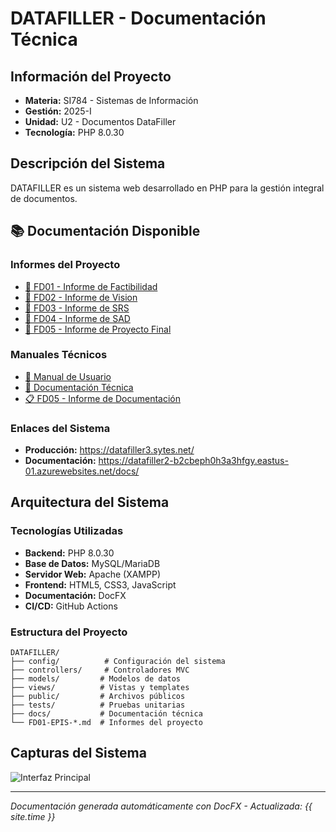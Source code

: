 # DATAFILLER - Documentación Técnica

## Información del Proyecto
- **Materia:** SI784 - Sistemas de Información  
- **Gestión:** 2025-I
- **Unidad:** U2 - Documentos DataFiller
- **Tecnología:** PHP 8.0.30

## Descripción del Sistema

DATAFILLER es un sistema web desarrollado en PHP para la gestión integral de documentos.

## 📚 Documentación Disponible

### Informes del Proyecto
- [📄 FD01 - Informe de Factibilidad](informes/fd01-informe-factibilidad.md)
- [📄 FD02 - Informe de Vision](informes/fd01-informe-vision.md)
- [📄 FD03 - Informe de SRS](informes/fd01-informe-srs.md)
- [📄 FD04 - Informe de SAD](informes/fd01-informe-sad.md)
- [📄 FD05 - Informe de Proyecto Final](informes/fd01-informe-final.md)

### Manuales Técnicos
- [📖 Manual de Usuario](manual/user-manual.md)
- [🔧 Documentación Técnica](manual/technical.md)
- [📋 FD05 - Informe de Documentación](manual/fd05-informe.md)

### Enlaces del Sistema
- **Producción:** https://datafiller3.sytes.net/
- **Documentación:** https://datafiller2-b2cbeph0h3a3hfgy.eastus-01.azurewebsites.net/docs/

## Arquitectura del Sistema

### Tecnologías Utilizadas
- **Backend:** PHP 8.0.30
- **Base de Datos:** MySQL/MariaDB  
- **Servidor Web:** Apache (XAMPP)
- **Frontend:** HTML5, CSS3, JavaScript
- **Documentación:** DocFX
- **CI/CD:** GitHub Actions

### Estructura del Proyecto
```
DATAFILLER/
├── config/          # Configuración del sistema
├── controllers/     # Controladores MVC
├── models/         # Modelos de datos  
├── views/          # Vistas y templates
├── public/         # Archivos públicos
├── tests/          # Pruebas unitarias
├── docs/           # Documentación técnica
└── FD01-EPIS-*.md  # Informes del proyecto
```

## Capturas del Sistema

![Interfaz Principal](images/main-interface.png)

---

*Documentación generada automáticamente con DocFX - Actualizada: {{ site.time }}*